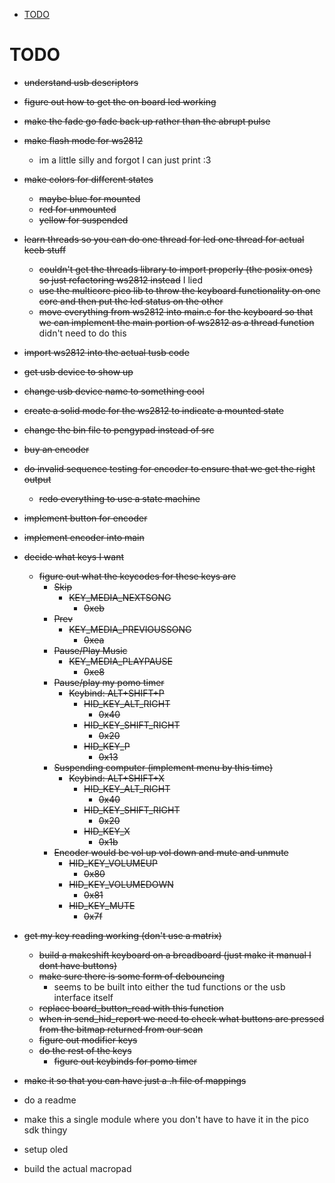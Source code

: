 <!--toc:start-->
- [TODO](#todo)
<!--toc:end-->

# TODO

- ~~understand usb descriptors~~
- ~~figure out how to get the on board led working~~
- ~~make the fade go fade back up rather than the abrupt pulse~~
- ~~make flash mode for ws2812~~
  - im a little silly and forgot I can just print :3
- ~~make colors for different states~~
  - ~~maybe blue for mounted~~
  - ~~red for unmounted~~
  - ~~yellow for suspended~~
- ~~learn threads so you can do one thread for led one thread for actual keeb stuff~~
  - ~~couldn't get the threads library to import properly (the posix ones) so just refactoring ws2812 instead~~ I lied
  - ~~use the multicore pico lib to throw the keyboard functionality on one core and then put the led status on the other~~
  - ~~move everything from ws2812 into main.c for the keyboard so that we can implement the main portion of ws2812 as a thread function~~ didn't need to do this
- ~~import ws2812 into the actual tusb code~~
- ~~get usb device to show up~~
- ~~change usb device name to something cool~~
- ~~create a solid mode for the ws2812 to indicate a mounted state~~
- ~~change the bin file to pengypad instead of src~~
- ~~buy an encoder~~
- ~~do invalid sequence testing for encoder to ensure that we get the right output~~ 
    - ~~redo everything to use a state machine~~
- ~~implement button for encoder~~
- ~~implement encoder into main~~
- ~~decide what keys I want~~
  - ~~figure out what the keycodes for these keys are~~
    - ~~Skip~~
      - ~~KEY_MEDIA_NEXTSONG~~
        - ~~0xeb~~
    - ~~Prev~~
      - ~~KEY_MEDIA_PREVIOUSSONG~~
        - ~~0xea~~
    - ~~Pause/Play Music~~
      - ~~KEY_MEDIA_PLAYPAUSE~~
        - ~~0xe8~~
    - ~~Pause/play my pomo timer~~
        - ~~Keybind: ALT+SHIFT+P~~
            - ~~HID_KEY_ALT_RIGHT~~ 
                - ~~0x40~~
            - ~~HID_KEY_SHIFT_RIGHT~~ 
                - ~~0x20~~
            - ~~HID_KEY_P~~
                - ~~0x13~~
    - ~~Suspending computer (implement menu by this time)~~
      - ~~Keybind: ALT+SHIFT+X~~
        - ~~HID_KEY_ALT_RIGHT~~ 
            - ~~0x40~~
        - ~~HID_KEY_SHIFT_RIGHT~~ 
            - ~~0x20~~
        - ~~HID_KEY_X~~ 
            - ~~0x1b~~
    - ~~Encoder would be vol up vol down and mute and unmute~~
      - ~~HID_KEY_VOLUMEUP~~
        - ~~0x80~~
      - ~~HID_KEY_VOLUMEDOWN~~  
        - ~~0x81~~
      - ~~HID_KEY_MUTE~~
        - ~~0x7f~~
- ~~get my key reading working (don't use a matrix)~~
  - ~~build a makeshift keyboard on a breadboard (just make it manual I dont have buttons)~~
  - ~~make sure there is some form of debouncing~~
    - seems to be built into either the tud functions or the usb interface itself
  - ~~replace board_button_read with this function~~
  - ~~when in send_hid_report we need to check what buttons are pressed from the bitmap returned from our scan~~
  - ~~figure out modifier keys~~
  - ~~do the rest of the keys~~
    - ~~figure out keybinds for pomo timer~~
- ~~make it so that you can have just a .h file of mappings~~ 



- do a readme 
- make this a single module where you don't have to have it in the pico sdk thingy 
- setup oled
- build the actual macropad
